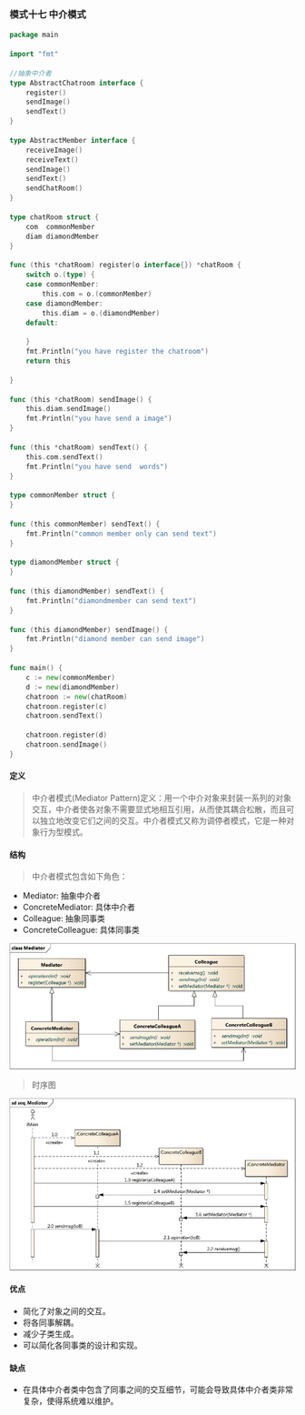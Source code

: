 ### 模式十七 中介模式

```go
package main

import "fmt"

//抽象中介者
type AbstractChatroom interface {
	register()
	sendImage()
	sendText()
}

type AbstractMember interface {
	receiveImage()
	receiveText()
	sendImage()
	sendText()
	sendChatRoom()
}

type chatRoom struct {
	com  commonMember
	diam diamondMember
}

func (this *chatRoom) register(o interface{}) *chatRoom {
	switch o.(type) {
	case commonMember:
		this.com = o.(commonMember)
	case diamondMember:
		this.diam = o.(diamondMember)
	default:

	}
	fmt.Println("you have register the chatroom")
	return this

}

func (this *chatRoom) sendImage() {
	this.diam.sendImage()
	fmt.Println("you have send a image")
}

func (this *chatRoom) sendText() {
	this.com.sendText()
	fmt.Println("you have send  words")
}

type commonMember struct {
}

func (this commonMember) sendText() {
	fmt.Println("common member only can send text")
}

type diamondMember struct {
}

func (this diamondMember) sendText() {
	fmt.Println("diamondmember can send text")
}

func (this diamondMember) sendImage() {
	fmt.Println("diamond member can send image")
}

func main() {
	c := new(commonMember)
	d := new(diamondMember)
	chatroon := new(chatRoom)
	chatroon.register(c)
	chatroon.sendText()

	chatroon.register(d)
	chatroon.sendImage()
}

```

#### 定义
>中介者模式(Mediator Pattern)定义：用一个中介对象来封装一系列的对象交互，中介者使各对象不需要显式地相互引用，从而使其耦合松散，而且可以独立地改变它们之间的交互。中介者模式又称为调停者模式，它是一种对象行为型模式。

#### 结构
>中介者模式包含如下角色：
* Mediator: 抽象中介者
* ConcreteMediator: 具体中介者
* Colleague: 抽象同事类
* ConcreteColleague: 具体同事类

![](https://github.com/developersPHP/design-patterns-go/blob/master/images/Mediator.jpg)

>时序图

![](https://github.com/developersPHP/design-patterns-go/blob/master/images/seq_Mediator.jpg)

#### 优点
* 简化了对象之间的交互。
* 将各同事解耦。
* 减少子类生成。
* 可以简化各同事类的设计和实现。

#### 缺点

* 在具体中介者类中包含了同事之间的交互细节，可能会导致具体中介者类非常复杂，使得系统难以维护。

